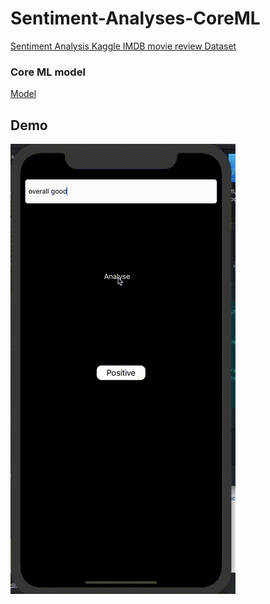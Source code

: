 # Sentiment-Analyses-CoreML

[Sentiment Analysis Kaggle IMDB movie review Dataset](https://www.kaggle.com/iarunava/imdb-movie-reviews-dataset#aclImdb.zip)

### Core ML model
[Model](https://www.kaggle.com/iarunava/imdb-movie-reviews-dataset#aclImdb.zip)

## Demo
![](demo.gif)
